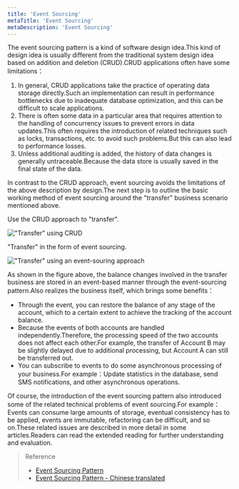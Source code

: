 ```yaml
---
title: 'Event Sourcing'
metaTitle: 'Event Sourcing'
metaDescription: 'Event Sourcing'
---
```


The event sourcing pattern is a kind of software design idea.This kind of design idea is usually different from the traditional system design idea based on addition and deletion (CRUD).CRUD applications often have some limitations：

1. In general, CRUD applications take the practice of operating data storage directly.Such an implementation can result in performance bottlenecks due to inadequate database optimization, and this can be difficult to scale applications.
2. There is often some data in a particular area that requires attention to the handling of concurrency issues to prevent errors in data updates.This often requires the introduction of related techniques such as locks, transactions, etc. to avoid such problems.But this can also lead to performance losses.
3. Unless additional auditing is added, the history of data changes is generally untraceable.Because the data store is usually saved in the final state of the data.

In contrast to the CRUD approach, event sourcing avoids the limitations of the above description by design.The next step is to outline the basic working method of event sourcing around the "transfer" business scenario mentioned above.

Use the CRUD approach to "transfer".

!["Transfer" using CRUD](/images/20190226-006.gif)

"Transfer" in the form of event sourcing.

!["Transfer" using an event-souring approach](/images/20190227-001.gif)

As shown in the figure above, the balance changes involved in the transfer business are stored in an event-based manner through the event-sourcing pattern.Also realizes the business itself, which brings some benefits：

- Through the event, you can restore the balance of any stage of the account, which to a certain extent to achieve the tracking of the account balance.
- Because the events of both accounts are handled independently.Therefore, the processing speed of the two accounts does not affect each other.For example, the transfer of Account B may be slightly delayed due to additional processing, but Account A can still be transferred out.
- You can subscribe to events to do some asynchronous processing of your business.For example：Update statistics in the database, send SMS notifications, and other asynchronous operations.

Of course, the introduction of the event sourcing pattern also introduced some of the related technical problems of event sourcing.For example：Events can consume large amounts of storage, eventual consistency has to be applied, events are immutable, refactoring can be difficult, and so on.These related issues are described in more detail in some articles.Readers can read the extended reading for further understanding and evaluation.

> Reference
> 
> - [Event Sourcing Pattern](https://docs.microsoft.com/en-us/previous-versions/msp-n-p/dn589792%28v%3dpandp.10%29)
> - [Event Sourcing Pattern - Chinese translated](https://www.infoq.cn/article/event-sourcing)
